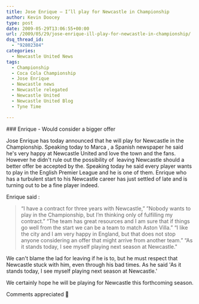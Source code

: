 ```yaml
---
title: Jose Enrique – I’ll play for Newcastle in Championship
author: Kevin Doocey
type: post
date: 2009-05-29T13:06:55+00:00
url: /2009/05/29/jose-enrique-ill-play-for-newcastle-in-championship/
dsq_thread_id:
  - "92802384"
categories:
  - Newcastle United News
tags:
  - Championship
  - Coca Cola Championship
  - Jose Enrique
  - Newcastle news
  - Newcastle relegated
  - Newcastle United
  - Newcastle United Blog
  - Tyne Time

---
```

### Enrique - Would consider a bigger offer

Jose Enrique has today announced that he will play for Newcastle in the Championship. Speaking today to Marca , a Spanish newspaper he said he's very happy at Newcastle United and love the town and the fans. However he didn't rule out the possibility of  leaving Newcastle should a better offer be accepted by the. Speaking today he said every player wants to play in the English Premier League and he is one of them. Enrique who has a turbulent start to his Newcastle career has just settled of late and is turning out to be a fine player indeed.

Enrique said :
  > “I have a contract for three years with Newcastle,” ”Nobody wants to play in the Championship, but I’m thinking only of fulfilling my contract.”
  “The team has great resources and I am sure that if things go well from the start we can be a team to match Aston Villa.”
  “I like the city and I am very happy in England, but that does not stop anyone considering an offer that might arrive from another team.”
  > “As it stands today, I see myself playing next season at Newcastle."

We can't blame the lad for leaving if he is to, but he must respect that Newcastle stuck with him, even through his bad times. As he said
'As it stands today, I see myself playing next season at Newcastle.'

We certainly hope he will be playing for Newcastle this forthcoming season.

Comments appreciated 🙂
